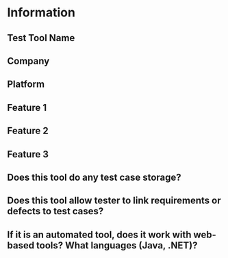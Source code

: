 # Information
## Test Tool Name

## Company

## Platform

## Feature 1

## Feature 2

## Feature 3

## Does this tool do any test case storage?

## Does this tool allow tester to link requirements or defects to test cases?

## If it is an automated tool, does it work with web-based tools? What languages (Java, .NET)?
